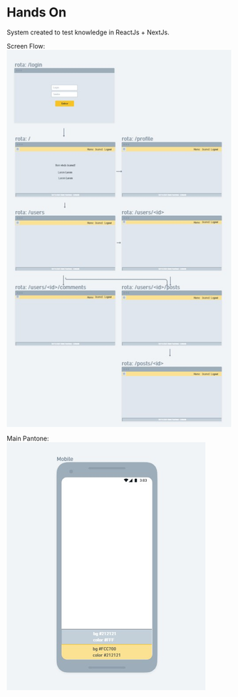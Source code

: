 # Hands On

System created to test knowledge in ReactJs + NextJs.

Screen Flow:
![alt text](https://github.com/ronipaschoal/hands_on/blob/main/public/images/screens.jpg?raw=true)

Main Pantone:
![alt text](https://github.com/ronipaschoal/hands_on/blob/main/public/images/mobile.jpg?raw=true)
